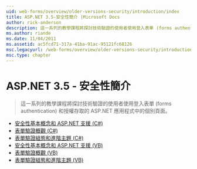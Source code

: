 ```yaml
---
uid: web-forms/overview/older-versions-security/introduction/index
title: ASP.NET 3.5-安全性簡介 |Microsoft Docs
author: rick-anderson
description: 這一系列的教學課程將探討技術驗證的使用者使用登入表單 (forms authentication) 和授權存取中的個別頁面...
ms.author: riande
ms.date: 11/04/2011
ms.assetid: ac5fcd71-317a-41ba-91ac-95121fc68126
msc.legacyurl: /web-forms/overview/older-versions-security/introduction
msc.type: chapter
---
```

<a name="aspnet-35---introduction-to-security"></a>ASP.NET 3.5 - 安全性簡介
====================
> 這一系列的教學課程將探討技術驗證的使用者使用登入表單 (forms authentication) 和授權存取的 ASP.NET 應用程式中的個別頁面。


- [安全性基本概念和 ASP.NET 支援 (C#)](security-basics-and-asp-net-support-cs.md)
- [表單驗證概觀 (C#)](an-overview-of-forms-authentication-cs.md)
- [表單驗證組態和進階主題 (C#)](forms-authentication-configuration-and-advanced-topics-cs.md)
- [安全性基本概念和 ASP.NET 支援 (VB)](security-basics-and-asp-net-support-vb.md)
- [表單驗證概觀 (VB)](an-overview-of-forms-authentication-vb.md)
- [表單驗證組態和進階主題 (VB)](forms-authentication-configuration-and-advanced-topics-vb.md)
